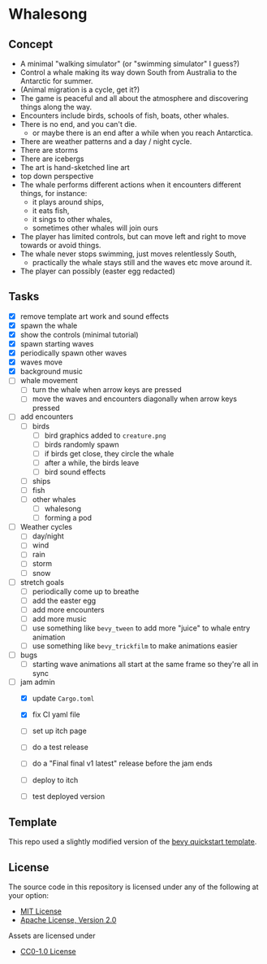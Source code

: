# Whalesong

## Concept

- A minimal "walking simulator" (or "swimming simulator" I guess?)
- Control a whale making its way down South from Australia to the Antarctic for summer.
- (Animal migration is a cycle, get it?)
- The game is peaceful and all about the atmosphere and discovering things along the way.
- Encounters include birds, schools of fish, boats, other whales.
- There is no end, and you can't die.
  - or maybe there is an end after a while when you reach Antarctica.
- There are weather patterns and a day / night cycle. 
- There are storms
- There are icebergs
- The art is hand-sketched line art
- top down perspective
- The whale performs different actions when it encounters different things, for instance:
  - it plays around ships,
  - it eats fish,
  - it sings to other whales,
  - sometimes other whales will join ours
- The player has limited controls, but can move left and right to move towards or avoid things.
- The whale never stops swimming, just moves relentlessly South,
  - practically the whale stays still and the waves etc move around it.
- The player can possibly (easter egg redacted)


## Tasks

- [x] remove template art work and sound effects
- [x] spawn the whale
- [x] show the controls (minimal tutorial)
- [x] spawn starting waves
- [x] periodically spawn other waves
- [x] waves move
- [x] background music
- [ ] whale movement
  - [ ] turn the whale when arrow keys are pressed
  - [ ] move the waves and encounters diagonally when arrow keys pressed
- [ ] add encounters
  - [ ] birds
    - [ ] bird graphics added to `creature.png`
    - [ ] birds randomly spawn
    - [ ] if birds get close, they circle the whale
    - [ ] after a while, the birds leave
    - [ ] bird sound effects
  - [ ] ships
  - [ ] fish
  - [ ] other whales
    - [ ] whalesong
    - [ ] forming a pod
- [ ] Weather cycles
  - [ ] day/night
  - [ ] wind
  - [ ] rain
  - [ ] storm
  - [ ] snow
- [ ] stretch goals
  - [ ] periodically come up to breathe
  - [ ] add the easter egg
  - [ ] add more encounters
  - [ ] add more music
  - [ ] use something like `bevy_tween` to add more "juice" to whale entry animation
  - [ ] use something like `bevy_trickfilm` to make animations easier
- [ ] bugs
  - [ ] starting wave animations all start at the same frame so they're all in sync
- [ ] jam admin
  - [x] update `Cargo.toml`
  - [x] fix CI yaml file
  - [ ] set up itch page
  - [ ] do a test release
  - [ ] do a "Final final v1 latest" release before the jam ends
  - [ ] deploy to itch
  - [ ] test deployed version


## Template

This repo used a slightly modified version of the [bevy quickstart template](https://github.com/TheBevyFlock/bevy_quickstart/).

## License

The source code in this repository is licensed under any of the following at your option:

- [MIT License](./LICENSE-MIT.txt)
- [Apache License, Version 2.0](./LICENSE-Apache-2.0.txt)

Assets are licensed under

- [CC0-1.0 License](./LICENSE-CC0-1.0.txt)
